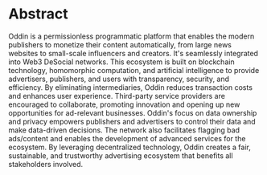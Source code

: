 # Abstract

Oddin is a permissionless programmatic platform that enables the modern publishers to monetize their content automatically, from large news websites to small-scale influencers and creators. It's seamlessly integrated into Web3 DeSocial networks. This ecosystem is built on blockchain technology, homomorphic computation, and artificial intelligence to provide advertisers, publishers, and users with transparency, security, and efficiency. By eliminating intermediaries, Oddin reduces transaction costs and enhances user experience. Third-party service providers are encouraged to collaborate, promoting innovation and opening up new opportunities for ad-relevant businesses.
Oddin's focus on data ownership and privacy empowers publishers and advertisers to control their data and make data-driven decisions. The network also facilitates flagging bad ads/content and enables the development of advanced services for the ecosystem. By leveraging decentralized technology, Oddin creates a fair, sustainable, and trustworthy advertising ecosystem that benefits all stakeholders involved.
